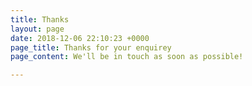 ```yaml
---
title: Thanks
layout: page
date: 2018-12-06 22:10:23 +0000
page_title: Thanks for your enquirey
page_content: We'll be in touch as soon as possible!

---
```

